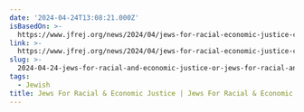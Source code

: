 ```yaml
---
date: '2024-04-24T13:08:21.000Z'
isBasedOn: >-
  https://www.jfrej.org/news/2024/04/jews-for-racial-economic-justice-comments-on-response-to-columbia-university-student-protests
link: >-
  https://www.jfrej.org/news/2024/04/jews-for-racial-economic-justice-comments-on-response-to-columbia-university-student-protests
slug: >-
  2024-04-24-jews-for-racial-and-economic-justice-or-jews-for-racial-and-economic-justice-com
tags:
  - Jewish
title: Jews For Racial & Economic Justice | Jews For Racial & Economic Justice com
---
```



